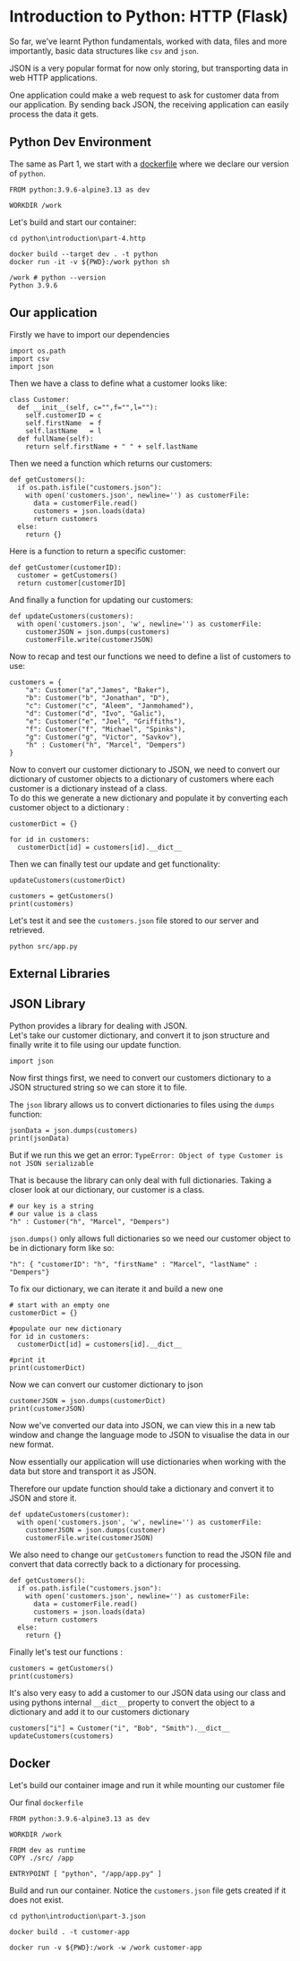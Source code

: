 # Introduction to Python: HTTP (Flask)

So far, we've learnt Python fundamentals, worked with data, files and 
more importantly, basic data structures like `csv` and `json`.

JSON is a very popular format for now only storing, but transporting data in web HTTP applications. </br>

One application could make a web request to ask for customer data from our application. By sending back JSON, the receiving application can easily process the data it gets.

## Python Dev Environment

The same as Part 1, we start with a [dockerfile](./dockerfile) where we declare our version of `python`.

```
FROM python:3.9.6-alpine3.13 as dev

WORKDIR /work
```

Let's build and start our container: 

```
cd python\introduction\part-4.http

docker build --target dev . -t python
docker run -it -v ${PWD}:/work python sh

/work # python --version
Python 3.9.6

```

## Our application

Firstly we have to import our dependencies 

```
import os.path
import csv
import json

```

Then we have a class to define what a customer looks like:
```
class Customer:
  def __init__(self, c="",f="",l=""):
    self.customerID = c
    self.firstName  = f
    self.lastName   = l
  def fullName(self):
    return self.firstName + " " + self.lastName
```

Then we need a function which returns our customers:
```
def getCustomers():
  if os.path.isfile("customers.json"):
    with open('customers.json', newline='') as customerFile:
      data = customerFile.read()
      customers = json.loads(data)
      return customers
  else: 
    return {}
```

Here is a function to return a specific customer:
```
def getCustomer(customerID):
  customer = getCustomers()
  return customer[customerID]
```
And finally a function for updating our customers:

```
def updateCustomers(customers):
  with open('customers.json', 'w', newline='') as customerFile:
    customerJSON = json.dumps(customers)
    customerFile.write(customerJSON)
```

Now to recap and test our functions we need to define a list of customers
to use:

```
customers = {
    "a": Customer("a","James", "Baker"),
    "b": Customer("b", "Jonathan", "D"),
    "c": Customer("c", "Aleem", "Janmohamed"),
    "d": Customer("d", "Ivo", "Galic"),
    "e": Customer("e", "Joel", "Griffiths"),
    "f": Customer("f", "Michael", "Spinks"),
    "g": Customer("g", "Victor", "Savkov"),
    "h" : Customer("h", "Marcel", "Dempers")
}
```

Now to convert our customer dictionary to JSON, we need to convert our dictionary of customer objects to a dictionary of customers where each customer is a dictionary instead of a class. </br>
To do this we generate a new dictionary and populate it by converting each customer object to a dictionary :

```
customerDict = {}

for id in customers:
  customerDict[id] = customers[id].__dict__

```
Then we can finally test our update and get functionality:

```
updateCustomers(customerDict)

customers = getCustomers()
print(customers)
```

Let's test it and see the `customers.json` file stored to our server and 
retrieved.

```
python src/app.py
```

## External Libraries




## JSON Library

Python provides a library for dealing with JSON. </br>
Let's take our customer dictionary, and convert it to json structure and 
finally write it to file using our update function.

```
import json
```

Now first things first, we need to convert our customers dictionary to a JSON structured string so we can store it to file. </br>

The `json` library allows us to convert dictionaries to files using 
the `dumps` function:

```
jsonData = json.dumps(customers)
print(jsonData)
```

But if we run this we get an error:
`TypeError: Object of type Customer is not JSON serializable`

That is because the library can only deal with full dictionaries.
Taking a closer look at our dictionary, our customer is a class.

```
# our key is a string
# our value is a class
"h" : Customer("h", "Marcel", "Dempers")
```

`json.dumps()` only allows full dictionaries so we need our customer object to be in dictionary form like so:

```
"h": { "customerID": "h", "firstName" : "Marcel", "lastName" : "Dempers"}
```

To fix our dictionary, we can iterate it and build a new one

```
# start with an empty one
customerDict = {}

#populate our new dictionary
for id in customers:
  customerDict[id] = customers[id].__dict__

#print it
print(customerDict)
```

Now we can convert our customer dictionary to json

```
customerJSON = json.dumps(customerDict)
print(customerJSON)
```

Now we've converted our data into JSON, we can view this in a new tab window and change the language mode to JSON to visualise the data in our new format.

Now essentially our application will use dictionaries when working with the data
but store and transport it as JSON. </br>

Therefore our update function should take a dictionary and convert it to JSON
and store it.

```
def updateCustomers(customer):
  with open('customers.json', 'w', newline='') as customerFile:
    customerJSON = json.dumps(customer) 
    customerFile.write(customerJSON)
```

We also need to change our `getCustomers` function to read the JSON file
and convert that data correctly back to a dictionary for processing.

```
def getCustomers():
  if os.path.isfile("customers.json"):
    with open('customers.json', newline='') as customerFile:
      data = customerFile.read()
      customers = json.loads(data) 
      return customers
  else: 
    return {}
```

Finally let's test our functions :

```
customers = getCustomers()
print(customers)
```

It's also very easy to add a customer to our JSON data using our class and using pythons internal `__dict__` property to convert the object to a dictionary and add it to our customers dictionary

```
customers["i"] = Customer("i", "Bob", "Smith").__dict__
updateCustomers(customers)
```

## Docker

Let's build our container image and run it while mounting our customer file

Our final `dockerfile`
```
FROM python:3.9.6-alpine3.13 as dev

WORKDIR /work

FROM dev as runtime
COPY ./src/ /app 

ENTRYPOINT [ "python", "/app/app.py" ]

```

Build and run our container.
Notice the `customers.json` file gets created if it does not exist.

```
cd python\introduction\part-3.json

docker build . -t customer-app

docker run -v ${PWD}:/work -w /work customer-app

```
